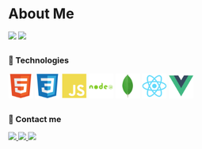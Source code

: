 # About Me

<div style="display: inline_block">
  <img height="180em" src="https://github-readme-stats.vercel.app/api?username=jhonatankennedy&count_private=true&show_icons=true&hide_border=true&theme=blueberry"/>
  <img height="180em" src="https://github-readme-stats.vercel.app/api/top-langs/?username=jhonatankennedy&layout=compact&exclude_repo=FlapBird,Mario2D&hide_border=true&theme=blueberry"/>
</div>

##

### 🔧 Technologies

<div style="display: inline_block">
  <img height="50px" alt="html5" src="https://github.com/devicons/devicon/blob/master/icons/html5/html5-original.svg"/>
  <img height="50px" alt="css3" src="https://github.com/devicons/devicon/blob/master/icons/css3/css3-original.svg"/>
  <img height="50px" alt="javascript" src="https://github.com/devicons/devicon/blob/master/icons/javascript/javascript-plain.svg"/>
  <img height="50px" alt="node.js" src="https://github.com/devicons/devicon/blob/master/icons/nodejs/nodejs-plain-wordmark.svg"/>
  <img height="50px" alt="mongodb" src="https://github.com/devicons/devicon/blob/master/icons/mongodb/mongodb-original.svg"/>
  <img height="50px" alt="react" src="https://github.com/devicons/devicon/blob/master/icons/react/react-original.svg"/>
  <img height="50px" alt="vue" src="https://github.com/devicons/devicon/blob/master/icons/vuejs/vuejs-original.svg"/>
</div>

##

### 💬 Contact me

<div>
  <a href="https://www.linkedin.com/in/jhonatan-kennedy-61b97a13b/">
   <img src="https://img.shields.io/badge/LinkedIn-0077B5?style=for-the-badge&logo=linkedin&logoColor=white"/>
  </a>
  <a href="https://www.facebook.com/jhonatan.kennedy.9">
    <img src="https://img.shields.io/badge/Facebook-1877F2?style=for-the-badge&logo=facebook&logoColor=white">
  </a>
  <a href="https://www.instagram.com/jhonatanandrade.12/">
    <img src="https://img.shields.io/badge/Instagram-E4405F?style=for-the-badge&logo=instagram&logoColor=white">
  </a>
</div>
